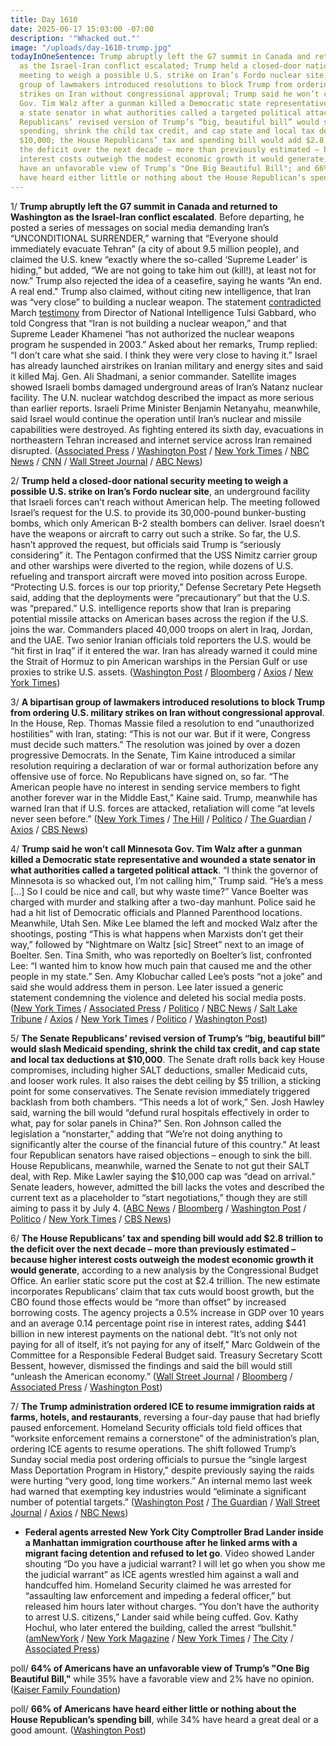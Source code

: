 ```yaml
---
title: Day 1610
date: 2025-06-17 15:03:00 -07:00
description: '"Whacked out."'
image: "/uploads/day-1610-trump.jpg"
todayInOneSentence: Trump abruptly left the G7 summit in Canada and returned to Washington
  as the Israel-Iran conflict escalated; Trump held a closed-door national security
  meeting to weigh a possible U.S. strike on Iran’s Fordo nuclear site; a bipartisan
  group of lawmakers introduced resolutions to block Trump from ordering U.S. military
  strikes on Iran without congressional approval; Trump said he won’t call Minnesota
  Gov. Tim Walz after a gunman killed a Democratic state representative and wounded
  a state senator in what authorities called a targeted political attack; the Senate
  Republicans’ revised version of Trump’s “big, beautiful bill” would slash Medicaid
  spending, shrink the child tax credit, and cap state and local tax deductions at
  $10,000; the House Republicans’ tax and spending bill would add $2.8 trillion to
  the deficit over the next decade – more than previously estimated – because higher
  interest costs outweigh the modest economic growth it would generate; 64% of Americans
  have an unfavorable view of Trump’s "One Big Beautiful Bill"; and 66% of Americans
  have heard either little or nothing about the House Republican’s spending bill.
---
```


1/ **Trump abruptly left the G7 summit in Canada and returned to Washington as the Israel-Iran conflict escalated**. Before departing, he posted a series of messages on social media demanding Iran’s “UNCONDITIONAL SURRENDER,” warning that “Everyone should immediately evacuate Tehran” (a city of about 9.5 million people), and claimed the U.S. knew “exactly where the so-called ‘Supreme Leader’ is hiding,” but added, “We are not going to take him out (kill!), at least not for now.”  Trump also rejected the idea of a ceasefire, saying he wants “An end. A real end." Trump also claimed, without citing new intelligence, that Iran was “very close” to building a nuclear weapon. The statement [contradicted](https://www.washingtonpost.com/politics/2025/06/17/gabbard-trump-intelligence-iran-nuclear-program/2b217428-4b8e-11f0-8fff-262d6ec54ab9_story.html) March [testimony](https://www.axios.com/2025/06/17/trump-gabbard-iran-nuclear-weapon-testimony) from Director of National Intelligence Tulsi Gabbard, who told Congress that “Iran is not building a nuclear weapon,” and that Supreme Leader Khamenei “has not authorized the nuclear weapons program he suspended in 2003.” Asked about her remarks, Trump replied: “I don’t care what she said. I think they were very close to having it.” Israel has already launched airstrikes on Iranian military and energy sites and said it killed Maj. Gen. Ali Shadmani, a senior commander. Satellite images showed Israeli bombs damaged underground areas of Iran’s Natanz nuclear facility. The U.N. nuclear watchdog described the impact as more serious than earlier reports. Israeli Prime Minister Benjamin Netanyahu, meanwhile, said Israel would continue the operation until Iran’s nuclear and missile capabilities were destroyed. As fighting entered its sixth day, evacuations in northeastern Tehran increased and internet service across Iran remained disrupted. ([Associated Press](https://apnews.com/article/trump-iran-nuclear-israel-g7-132d92f3b5f4014cced1c5029d839ae9) / [Washington Post](https://www.washingtonpost.com/world/2025/06/17/israel-iran-conflict-attacks-live-trump/) / [New York Times](https://www.nytimes.com/live/2025/06/17/world/israel-iran-trump) / [NBC News](https://www.nbcnews.com/world/middle-east/live-blog/israel-iran-live-updates-idf-says-killed-irans-new-wartime-chief-staff-rcna213420) / [CNN](https://www.cnn.com/world/live-news/israel-iran-attacks-06-17-25-intl-hnk) / [Wall Street Journal](https://www.wsj.com/livecoverage/israel-iran-conflict-news) / [ABC News](https://abcnews.go.com/International/live-updates/israel-iran-live-updates/?id=122881565))

2/ **Trump held a closed-door national security meeting to weigh a possible U.S. strike on Iran’s Fordo nuclear site**, an underground facility that Israeli forces can’t reach without American help. The meeting followed Israel’s request for the U.S. to provide its 30,000-pound bunker-busting bombs, which only American B-2 stealth bombers can deliver. Israel doesn’t have the weapons or aircraft to carry out such a strike. So far, the U.S. hasn’t approved the request, but officials said Trump is “seriously considering” it. The Pentagon confirmed that the USS Nimitz carrier group and other warships were diverted to the region, while dozens of U.S. refueling and transport aircraft were moved into position across Europe. “Protecting U.S. forces is our top priority,” Defense Secretary Pete Hegseth said, adding that the deployments were “precautionary” but that the U.S. was “prepared.” U.S. intelligence reports show that Iran is preparing potential missile attacks on American bases across the region if the U.S. joins the war. Commanders placed 40,000 troops on alert in Iraq, Jordan, and the UAE. Two senior Iranian officials told reporters the U.S. would be “hit first in Iraq” if it entered the war. Iran has already warned it could mine the Strait of Hormuz to pin American warships in the Persian Gulf or use proxies to strike U.S. assets. ([Washington Post](https://www.washingtonpost.com/national-security/2025/06/16/us-military-israel-iran/) / [Bloomberg](https://www.bloomberg.com/news/articles/2025-06-17/trump-to-meet-security-team-after-demanding-iran-s-surrender) / [Axios](https://www.axios.com/2025/06/17/trump-situation-room-meeting-iran-israel-war) / [New York Times](https://www.nytimes.com/2025/06/17/us/politics/iran-israel-us-bases.html))

3/ **A bipartisan group of lawmakers introduced resolutions to block Trump from ordering U.S. military strikes on Iran without congressional approval**. In the House, Rep. Thomas Massie filed a resolution to end “unauthorized hostilities” with Iran, stating: “This is not our war. But if it were, Congress must decide such matters.” The resolution was joined by over a dozen progressive Democrats. In the Senate, Tim Kaine introduced a similar resolution requiring a declaration of war or formal authorization before any offensive use of force. No Republicans have signed on, so far. “The American people have no interest in sending service members to fight another forever war in the Middle East,” Kaine said. Trump, meanwhile has warned Iran that if U.S. forces are attacked, retaliation will come “at levels never seen before.” ([New York Times](https://www.nytimes.com/2025/06/16/world/middleeast/kaine-trump-war-powers.html) / [The Hill](https://thehill.com/homenews/house/5354540-us-involvement-iran-house-resolution-bipartisan/) / [Politico](https://www.politico.com/live-updates/2025/06/17/congress/thomas-massie-iran-resolution-war-powers-00410454) / [The Guardian](https://www.theguardian.com/us-news/2025/jun/16/trump-war-powers-iran-israel-conflict) / [Axios](https://www.axios.com/2025/06/17/trump-iran-israel-war-congress-massie-khanna) / [CBS News](https://www.cbsnews.com/news/trump-war-powers-act-congress-iran-israel/))

4/ **Trump said he won’t call Minnesota Gov. Tim Walz after a gunman killed a Democratic state representative and wounded a state senator in what authorities called a targeted political attack**. “I think the governor of Minnesota is so whacked out, I’m not calling him,” Trump said. “He’s a mess \[...\] So I could be nice and call, but why waste time?” Vance Boelter was charged with murder and stalking after a two-day manhunt. Police said he had a hit list of Democratic officials and Planned Parenthood locations. Meanwhile, Utah Sen. Mike Lee blamed the left and mocked Walz after the shootings, posting “This is what happens when Marxists don’t get their way,” followed by “Nightmare on Waltz \[sic\] Street” next to an image of Boelter. Sen. Tina Smith, who was reportedly on Boelter’s list, confronted Lee: “I wanted him to know how much pain that caused me and the other people in my state.” Sen. Amy Klobuchar called Lee’s posts “not a joke” and said she would address them in person. Lee later issued a generic statement condemning the violence and deleted his social media posts. ([New York Times](https://www.nytimes.com/2025/06/17/us/trump-walz-minnesota-shootings.html) / [Associated Press](https://apnews.com/article/trump-walz-minnesota-lawmakers-shot-call-064092d14bea4c3141da31b7a5e5c9b3) / [Politico](https://www.politico.com/news/2025/06/17/trump-walz-phone-call-00410141) / [NBC News](https://www.nbcnews.com/politics/white-house/trump-says-wont-call-gov-tim-walz-minnesota-shootings-mess-rcna213432) / [Salt Lake Tribune](https://www.sltrib.com/news/politics/2025/06/16/mineesota-shootinig-sen-amy/) / [Axios](https://www.axios.com/local/salt-lake-city/2025/06/16/minnesota-shooting-mike-lee-twitter-posts-resign) / [New York Times](https://www.nytimes.com/2025/06/16/us/politics/mike-lee-minnesota-assassination-democrats.html) / [Politico](https://www.politico.com/live-updates/2025/06/16/congress/tina-smith-confronts-mike-lee-00409329) / [Washington Post](https://www.washingtonpost.com/politics/2025/06/16/mike-lee-tina-smith-minnesota-shooting/))

5/ **The Senate Republicans’ revised version of Trump’s “big, beautiful bill” would slash Medicaid spending, shrink the child tax credit, and cap state and local tax deductions at $10,000**. The Senate draft rolls back key House compromises, including higher SALT deductions, smaller Medicaid cuts, and looser work rules. It also raises the debt ceiling by $5 trillion, a sticking point for some conservatives. The Senate revision immediately triggered backlash from both chambers. “This needs a lot of work,” Sen. Josh Hawley said, warning the bill would “defund rural hospitals effectively in order to what, pay for solar panels in China?” Sen. Ron Johnson called the legislation a “nonstarter,” adding that “We’re not doing anything to significantly alter the course of the financial future of this country.” At least four Republican senators have raised objections – enough to sink the bill. House Republicans, meanwhile, warned the Senate to not gut their SALT deal, with Rep. Mike Lawler saying the $10,000 cap was “dead on arrival.” Senate leaders, however, admitted the bill lacks the votes and described the current text as a placeholder to “start negotiations,” though they are still aiming to pass it by July 4. ([ABC News](https://abcnews.go.com/Politics/senate-finance-committees-version-big-beautiful-bill-sets/story?id=122910234) / [Bloomberg](https://www.bloomberg.com/news/articles/2025-06-17/tax-bill-lacks-votes-as-senate-aims-for-deals-on-salt-medicaid) / [Washington Post](https://www.washingtonpost.com/business/2025/06/16/trump-tax-bill-senate-republicans-child-tax-credit/) / [Politico](https://www.politico.com/news/2025/06/16/senate-republicans-cool-to-finance-committees-tax-plan-00409755) / [New York Times](https://www.nytimes.com/2025/06/16/us/politics/senate-bill-medicaid-cuts.html) / [CBS News](https://www.cbsnews.com/news/senate-republicans-finance-committee-trump-budget-bill-medicaid-taxes/))

6/ **The House Republicans’ tax and spending bill would add $2.8 trillion to the deficit over the next decade – more than previously estimated – because higher interest costs outweigh the modest economic growth it would generate**, according to a new analysis by the Congressional Budget Office. An earlier static score put the cost at $2.4 trillion. The new estimate incorporates Republicans’ claim that tax cuts would boost growth, but the CBO found those effects would be “more than offset” by increased borrowing costs. The agency projects a 0.5% increase in GDP over 10 years and an average 0.14 percentage point rise in interest rates, adding $441 billion in new interest payments on the national debt. “It’s not only not paying for all of itself, it’s not paying for any of itself,” Marc Goldwein of the Committee for a Responsible Federal Budget said. Treasury Secretary Scott Bessent, however, dismissed the findings and said the bill would still “unleash the American economy.” ([Wall Street Journal](https://www.wsj.com/politics/policy/gop-megabill-would-increase-deficits-even-more-after-including-economic-growth-cbo-says-e9fdc315) / [Bloomberg](https://www.bloomberg.com/news/articles/2025-06-17/house-tax-bill-boosts-deficit-2-8-trillion-cbo-analysis-shows) / [Associated Press](https://apnews.com/article/cbo-trump-tax-cuts-budget-deficit-355a929637110adf1712df882360a995) / [Washington Post](https://www.washingtonpost.com/politics/2025/06/17/trump-presidency-news/#link-OT6BH4UN6VDOBCG4MQBF4AI6T4))

7/ **The Trump administration ordered ICE to resume immigration raids at farms, hotels, and restaurants**, reversing a four-day pause that had briefly paused enforcement. Homeland Security officials told field offices that “worksite enforcement remains a cornerstone” of the administration’s plan, ordering ICE agents to resume operations. The shift followed Trump’s Sunday social media post ordering officials to pursue the “single largest Mass Deportation Program in History," despite previously saying the raids were hurting “very good, long time workers.” An internal memo last week had warned that exempting key industries would “eliminate a significant number of potential targets.” ([Washington Post](https://www.washingtonpost.com/immigration/2025/06/16/trump-farms-hotels-immigration-raids/) / [The Guardian](https://www.theguardian.com/us-news/2025/jun/17/ice-raids-farms-hotels-trump) / [Wall Street Journal](https://www.wsj.com/us-news/deportations-raids-business-farms-630a917e) / [Axios](https://www.axios.com/2025/06/17/trump-whiplash-immigration-raids) / [NBC News](https://www.nbcnews.com/news/latino/trump-backtracks-ice-arrests-farmers-hotel-workers-rcna213469))

* **Federal agents arrested New York City Comptroller Brad Lander inside a Manhattan immigration courthouse after he linked arms with a migrant facing detention and refused to let go**. Video showed Lander shouting “Do you have a judicial warrant? I will let go when you show me the judicial warrant” as ICE agents wrestled him against a wall and handcuffed him. Homeland Security claimed he was arrested for “assaulting law enforcement and impeding a federal officer,” but released him hours later without charges. “You don’t have the authority to arrest U.S. citizens,” Lander said while being cuffed. Gov. Kathy Hochul, who later entered the building, called the arrest “bullshit." ([amNewYork](https://www.amny.com/news/brad-lander-arrested-ice-court-hearing-06172025/) / [New York Magazine](https://nymag.com/intelligencer/article/brad-lander-arrested-by-ice-at-immigration-court.html) / [New York Times](https://www.nytimes.com/2025/06/17/nyregion/brad-lander-immigration-ice.html) / [The City](https://www.thecity.nyc/2025/06/17/brad-lander-arrest-ice-immigration-court/) / [Associated Press](https://apnews.com/article/brad-lander-nyc-immigration-court-arrest-6ed341297efab31a08a14421674d8ed8))

poll/ **64% of Americans have an unfavorable view of Trump’s "One Big Beautiful Bill,"** while 35% have a favorable view and 2% have no opinion. ([Kaiser Family Foundation](https://www.kff.org/medicaid/poll-finding/kff-health-tracking-poll-views-of-the-one-big-beautiful-bill/))

poll/ **66% of Americans have heard either little or nothing about the House Republican’s spending bill**, while 34% have heard a great deal or a good amount. ([Washington Post](https://www.washingtonpost.com/politics/2025/06/17/budget-bill-poll/))